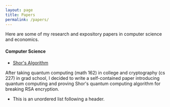 ```yaml
---
layout: page
title: Papers
permalink: /papers/
---
```

Here are some of my research and expository papers in computer science and economics.


#### Computer Science

*   [Shor's Algorithm](/assets/pdf/Shor.pdf)

After taking quantum computing (math 162) in college and cryptography (cs 227) in grad school, I decided to write a self-contained paper introducing quantum computing and proving Shor's quantum computing algorithm for breaking RSA encryption.

*   This is an unordered list following a header.

